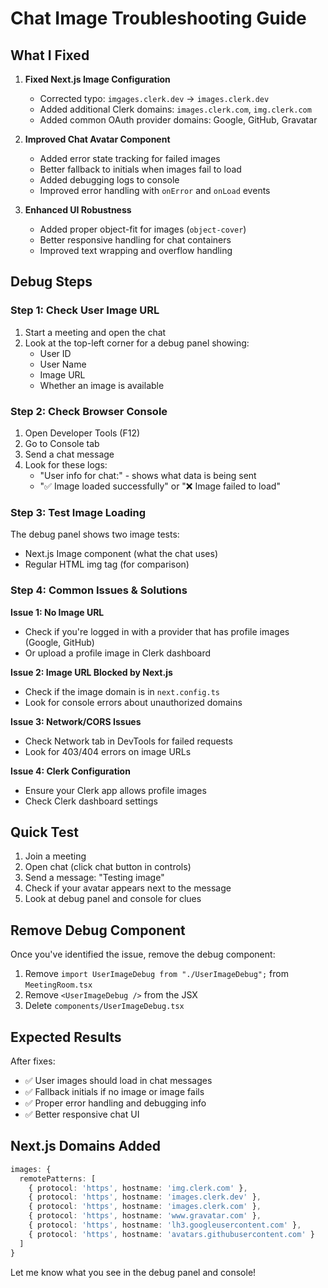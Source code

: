 # Chat Image Troubleshooting Guide

## What I Fixed

1. **Fixed Next.js Image Configuration**
   - Corrected typo: `imgages.clerk.dev` → `images.clerk.dev`
   - Added additional Clerk domains: `images.clerk.com`, `img.clerk.com`
   - Added common OAuth provider domains: Google, GitHub, Gravatar

2. **Improved Chat Avatar Component**
   - Added error state tracking for failed images
   - Better fallback to initials when images fail to load
   - Added debugging logs to console
   - Improved error handling with `onError` and `onLoad` events

3. **Enhanced UI Robustness**
   - Added proper object-fit for images (`object-cover`)
   - Better responsive handling for chat containers
   - Improved text wrapping and overflow handling

## Debug Steps

### Step 1: Check User Image URL
1. Start a meeting and open the chat
2. Look at the top-left corner for a debug panel showing:
   - User ID
   - User Name
   - Image URL
   - Whether an image is available

### Step 2: Check Browser Console
1. Open Developer Tools (F12)
2. Go to Console tab
3. Send a chat message
4. Look for these logs:
   - "User info for chat:" - shows what data is being sent
   - "✅ Image loaded successfully" or "❌ Image failed to load"

### Step 3: Test Image Loading
The debug panel shows two image tests:
- Next.js Image component (what the chat uses)
- Regular HTML img tag (for comparison)

### Step 4: Common Issues & Solutions

**Issue 1: No Image URL**
- Check if you're logged in with a provider that has profile images (Google, GitHub)
- Or upload a profile image in Clerk dashboard

**Issue 2: Image URL Blocked by Next.js**
- Check if the image domain is in `next.config.ts`
- Look for console errors about unauthorized domains

**Issue 3: Network/CORS Issues**
- Check Network tab in DevTools for failed requests
- Look for 403/404 errors on image URLs

**Issue 4: Clerk Configuration**
- Ensure your Clerk app allows profile images
- Check Clerk dashboard settings

## Quick Test

1. Join a meeting
2. Open chat (click chat button in controls)
3. Send a message: "Testing image"
4. Check if your avatar appears next to the message
5. Look at debug panel and console for clues

## Remove Debug Component

Once you've identified the issue, remove the debug component:

1. Remove `import UserImageDebug from "./UserImageDebug";` from `MeetingRoom.tsx`
2. Remove `<UserImageDebug />` from the JSX
3. Delete `components/UserImageDebug.tsx`

## Expected Results

After fixes:
- ✅ User images should load in chat messages
- ✅ Fallback initials if no image or image fails
- ✅ Proper error handling and debugging info
- ✅ Better responsive chat UI

## Next.js Domains Added

```typescript
images: {
  remotePatterns: [
    { protocol: 'https', hostname: 'img.clerk.com' },
    { protocol: 'https', hostname: 'images.clerk.dev' },
    { protocol: 'https', hostname: 'images.clerk.com' },
    { protocol: 'https', hostname: 'www.gravatar.com' },
    { protocol: 'https', hostname: 'lh3.googleusercontent.com' },
    { protocol: 'https', hostname: 'avatars.githubusercontent.com' }
  ]
}
```

Let me know what you see in the debug panel and console!